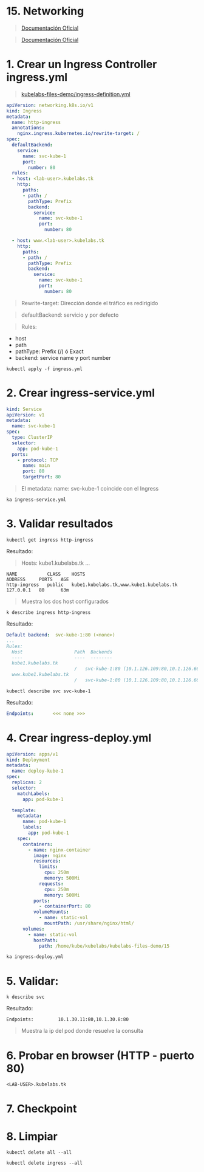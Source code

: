 # 15. Networking <!-- omit in TOC -->

> [Documentación Oficial](https://kubernetes.io/docs/concepts/cluster-administration/networking/)



> [Documentación Oficial](https://kubernetes.io/docs/concepts/services-networking/ingress/)
# 1. Crear un Ingress Controller ingress.yml

> [kubelabs-files-demo/ingress-definition.yml](./kubelabs-files-demo/ingress-definition.yml)


```yaml
apiVersion: networking.k8s.io/v1
kind: Ingress
metadata:
  name: http-ingress
  annotations:
    nginx.ingress.kubernetes.io/rewrite-target: /
spec:
  defaultBackend:
    service:
      name: svc-kube-1
      port:
        number: 80
  rules:
  - host: <lab-user>.kubelabs.tk
    http:
      paths:
      - path: /
        pathType: Prefix
        backend:
          service:
            name: svc-kube-1
            port:
              number: 80

  - host: www.<lab-user>.kubelabs.tk
    http:
      paths:
      - path: /
        pathType: Prefix
        backend:
          service:
            name: svc-kube-1
            port:
              number: 80
```

> Rewrite-target: Dirección donde el tráfico es redirigido

> defaultBackend: servicio y por defecto

> Rules:
  - host
  - path
  - pathType: Prefix (/) ó Exact
  - backend: service name y port number

```vim
kubectl apply -f ingress.yml
```

# 2. Crear ingress-service.yml
```yaml
kind: Service
apiVersion: v1
metadata:
  name: svc-kube-1
spec:
  type: ClusterIP
  selector:
    app: pod-kube-1
  ports:
    - protocol: TCP
      name: main
      port: 80
      targetPort: 80
```

> El metadata:  name: svc-kube-1 coincide con el Ingress

```vim
ka ingress-service.yml
```

# 3. Validar resultados
```vim
kubectl get ingress http-ingress
```
Resultado:
> Hosts: kube1.kubelabs.tk ...
```
NAME           CLASS    HOSTS                                     ADDRESS     PORTS   AGE
http-ingress   public   kube1.kubelabs.tk,www.kube1.kubelabs.tk   127.0.0.1   80      63m
```
> Muestra los dos host configurados


```vim
k describe ingress http-ingress
```
Resultado:
```yaml
Default backend:  svc-kube-1:80 (<none>)
...
Rules:
  Host                   Path  Backends
  ----                   ----  --------
  kube1.kubelabs.tk
                         /   svc-kube-1:80 (10.1.126.109:80,10.1.126.66:80,10.1.126.69:80 + 1 more...)
  www.kube1.kubelabs.tk
                         /   svc-kube-1:80 (10.1.126.109:80,10.1.126.66:80,10.1.126.69:80 + 1 more...)
```

```vim
kubectl describe svc svc-kube-1
```
Resultado:
```yaml
Endpoints:       <<< none >>>
```

# 4. Crear ingress-deploy.yml
```yaml
apiVersion: apps/v1
kind: Deployment
metadata:
  name: deploy-kube-1
spec:
  replicas: 2
  selector:
    matchLabels:
      app: pod-kube-1

  template:
    metadata:
      name: pod-kube-1
      labels:
        app: pod-kube-1
    spec:
      containers:
        - name: nginx-container
          image: nginx
          resources:
            limits:
              cpu: 250m
              memory: 500Mi
            requests:
              cpu: 250m
              memory: 500Mi
          ports:
            - containerPort: 80
          volumeMounts:
            - name: static-vol
              mountPath: /usr/share/nginx/html/
      volumes:
        - name: static-vol
          hostPath:
            path: /home/kube/kubelabs/kubelabs-files-demo/15

```

```vim
ka ingress-deploy.yml
```

# 5. Validar:
```vim
k describe svc
```
Resultado:
```vim
Endpoints:         10.1.30.11:80,10.1.30.8:80
```
> Muestra la ip del pod donde resuelve la consulta

# 6. Probar en browser (HTTP - puerto 80)

```vim
<LAB-USER>.kubelabs.tk
```

# 7. Checkpoint
# 8. Limpiar
```k
kubectl delete all --all

kubectl delete ingress --all
```
